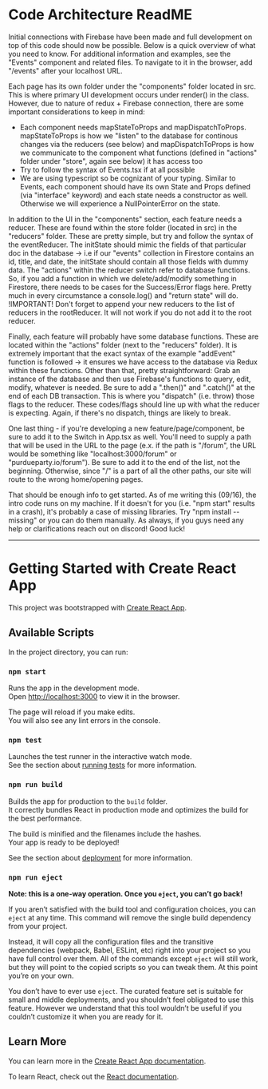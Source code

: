 # Code Architecture ReadME

Initial connections with Firebase have been made and full development on top of this code should now be possible. Below is a quick overview of what you need to know. For additional information and examples, see the "Events" component and related files. To navigate to it in the browser, add "/events" after your localhost URL.

Each page has its own folder under the "components" folder located in src. This is where primary UI development occurs under render() in the class. However, due to nature of redux + Firebase connection, there are some important considerations to keep in mind:
- Each component needs mapStateToProps and mapDispatchToProps. mapStateToProps is how we "listen" to the database for continous changes via the reducers (see below) and mapDispatchToProps is how we communicate to the component what functions (defined in "actions" folder under "store", again see below) it has access too
- Try to follow the syntax of Events.tsx if at all possible
- We are using typescript so be cognizant of your typing. Similar to Events, each component should have its own State and Props defined (via "interface" keyword) and each state needs a constructor as well. Otherwise we will experience a NullPointerError on the state.

In addition to the UI in the "components" section, each feature needs a reducer. These are found within the store folder (located in src) in the "reducers" folder. These are pretty simple, but try and follow the syntax of the eventReducer. The initState should mimic the fields of that particular doc in the database -> i.e if our "events" collection in Firestore contains an id, title, and date, the initState should contain all those fields with dummy data.
The "actions" within the reducer switch refer to database functions. So, if you add a function in which we delete/add/modify something in Firestore, there needs to be cases for the Success/Error flags here. Pretty much in every circumstance a console.log() and "return state" will do.
!IMPORTANT! Don't forget to append your new reducers to the list of reducers in the rootReducer. It will not work if you do not add it to the root reducer.

Finally, each feature will probably have some database functions. These are located within the "actions" folder (next to the "reducers" folder). It is extremely important that the exact syntax of the example "addEvent" function is followed -> it ensures we have access to the database via Redux within these functions. Other than that, pretty straightforward: Grab an instance of the database and then use Firebase's functions to query, edit, modify, whatever is needed. Be sure to add a ".then()" and ".catch()" at the end of each DB transaction. This is where you "dispatch" (i.e. throw) those flags to the reducer. These codes/flags should line up with what the reducer is expecting. Again, if there's no dispatch, things are likely to break.

One last thing - if you're developing a new feature/page/component, be sure to add it to the Switch in App.tsx as well. You'll need to supply a path that will be used in the URL to the page (e.x. if the path is "/forum", the URL would be something like "localhost:3000/forum" or "purdueparty.io/forum"). Be sure to add it to the end of the list, not the beginning. Otherwise, since "/" is a part of all the other paths, our site will route to the wrong home/opening pages.

That should be enough info to get started. As of me writing this (09/16), the intro code runs on my machine. If it doesn't for you (i.e. "npm start" results in a crash), it's probably a case of missing libraries. Try "npm install --missing" or you can do them manually. As always, if you guys need any help or clarifications reach out on discord! Good luck!

-------------------------------------------------------------------------------------------------------------------------------------------

# Getting Started with Create React App

This project was bootstrapped with [Create React App](https://github.com/facebook/create-react-app).

## Available Scripts

In the project directory, you can run:

### `npm start`

Runs the app in the development mode.\
Open [http://localhost:3000](http://localhost:3000) to view it in the browser.

The page will reload if you make edits.\
You will also see any lint errors in the console.

### `npm test`

Launches the test runner in the interactive watch mode.\
See the section about [running tests](https://facebook.github.io/create-react-app/docs/running-tests) for more information.

### `npm run build`

Builds the app for production to the `build` folder.\
It correctly bundles React in production mode and optimizes the build for the best performance.

The build is minified and the filenames include the hashes.\
Your app is ready to be deployed!

See the section about [deployment](https://facebook.github.io/create-react-app/docs/deployment) for more information.

### `npm run eject`

**Note: this is a one-way operation. Once you `eject`, you can’t go back!**

If you aren’t satisfied with the build tool and configuration choices, you can `eject` at any time. This command will remove the single build dependency from your project.

Instead, it will copy all the configuration files and the transitive dependencies (webpack, Babel, ESLint, etc) right into your project so you have full control over them. All of the commands except `eject` will still work, but they will point to the copied scripts so you can tweak them. At this point you’re on your own.

You don’t have to ever use `eject`. The curated feature set is suitable for small and middle deployments, and you shouldn’t feel obligated to use this feature. However we understand that this tool wouldn’t be useful if you couldn’t customize it when you are ready for it.

## Learn More

You can learn more in the [Create React App documentation](https://facebook.github.io/create-react-app/docs/getting-started).

To learn React, check out the [React documentation](https://reactjs.org/).
